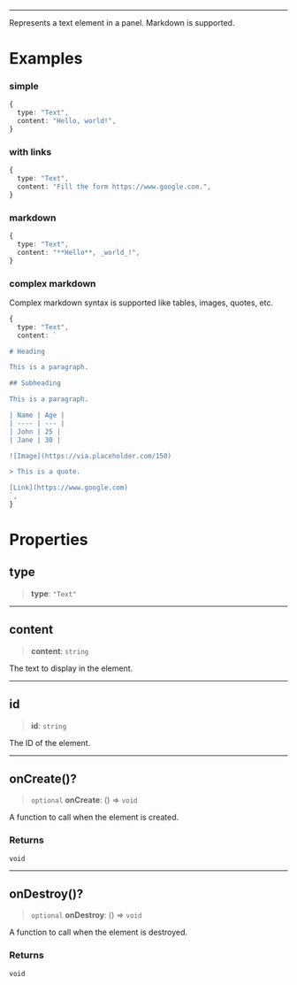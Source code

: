 ***

Represents a text element in a panel.
Markdown is supported.

# Examples

### simple

```typescript
{
  type: "Text",
  content: "Hello, world!",
}
```

### with links

```typescript
{
  type: "Text",
  content: "Fill the form https://www.google.com.",
}
```

### markdown

```typescript
{
  type: "Text",
  content: "**Hello**, _world_!",
}
```

### complex markdown

Complex markdown syntax is supported like tables, images, quotes, etc.

```typescript
{
  type: "Text",
  content: `

# Heading

This is a paragraph.

## Subheading

This is a paragraph.

| Name | Age |
| ---- | --- |
| John | 25 |
| Jane | 30 |

![Image](https://via.placeholder.com/150)

> This is a quote.

[Link](https://www.google.com)
`,
}
```

# Properties

## type

> **type**: `"Text"`

***

## content

> **content**: `string`

The text to display in the element.

***

## id

> **id**: `string`

The ID of the element.

***

## onCreate()?

> `optional` **onCreate**: () => `void`

A function to call when the element is created.

### Returns

`void`

***

## onDestroy()?

> `optional` **onDestroy**: () => `void`

A function to call when the element is destroyed.

### Returns

`void`
